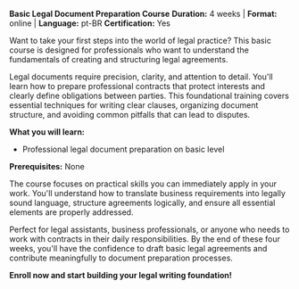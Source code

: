 **Basic Legal Document Preparation Course**
**Duration:** 4 weeks | **Format:** online | **Language:** pt-BR
**Certification:** Yes

Want to take your first steps into the world of legal practice? This basic course is designed for professionals who want to understand the fundamentals of creating and structuring legal agreements.

Legal documents require precision, clarity, and attention to detail. You'll learn how to prepare professional contracts that protect interests and clearly define obligations between parties. This foundational training covers essential techniques for writing clear clauses, organizing document structure, and avoiding common pitfalls that can lead to disputes.

**What you will learn:**
- Professional legal document preparation on basic level

**Prerequisites:**
None

The course focuses on practical skills you can immediately apply in your work. You'll understand how to translate business requirements into legally sound language, structure agreements logically, and ensure all essential elements are properly addressed.

Perfect for legal assistants, business professionals, or anyone who needs to work with contracts in their daily responsibilities. By the end of these four weeks, you'll have the confidence to draft basic legal agreements and contribute meaningfully to document preparation processes.

**Enroll now and start building your legal writing foundation!**